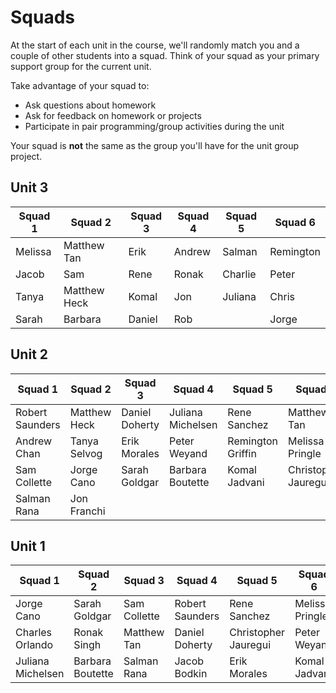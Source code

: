 # Squads

At the start of each unit in the course, we'll randomly match you and a couple of other students into a squad. Think of your squad as your primary support group for the current unit. 

Take advantage of your squad to: 

* Ask questions about homework
* Ask for feedback on homework or projects 
* Participate in pair programming/group activities during the unit 

Your squad is **not** the same as the group you'll have for the unit group project.

<!---
Template:

## Unit n

| Squad 1 | Squad 2 | Squad 3 | Squad 4 | Squad 5 | Squad 6 | Squad 7 | Squad 8 |
| --- | --- | --- | --- | --- | --- | --- | --- |
|  |  |  |  |  |  |  |  |
|  |  |  |  |  |  |  |  |
|  |  |  |  |  |  |  |  |
--->

## Unit 3

| Squad 1 | Squad 2 | Squad 3 | Squad 4 | Squad 5 | Squad 6 
| --- | --- | --- | --- | --- | --- | 
| Melissa | Matthew Tan | Erik | Andrew | Salman | Remington |
| Jacob | Sam | Rene | Ronak | Charlie | Peter |
| Tanya | Matthew Heck | Komal | Jon | Juliana | Chris |
| Sarah | Barbara | Daniel | Rob | | Jorge |

## Unit 2

| Squad 1 | Squad 2 | Squad 3 | Squad 4 | Squad 5 | Squad 6 | Squad 7 |
| --- | --- | --- | --- | --- | --- | --- |
| Robert Saunders  | Matthew Heck | Daniel Doherty | Juliana Michelsen | Rene Sanchez | Matthew Tan | Jacob Bodkin |
| Andrew Chan | Tanya Selvog | Erik Morales | Peter Weyand | Remington Griffin | Melissa Pringle | Charles Orlando |
| Sam Collette | Jorge Cano | Sarah Goldgar | Barbara Boutette | Komal Jadvani | Christopher Jauregui | Ronak Singh |
| Salman Rana | Jon Franchi |  |  |  |  |  |

## Unit 1

| Squad 1 | Squad 2 | Squad 3 | Squad 4 | Squad 5 | Squad 6 | Squad 7 | Squad 8 |
| --- | --- | --- | --- | --- | --- | --- | --- |
| Jorge Cano | Sarah Goldgar | Sam Collette | Robert Saunders | Rene Sanchez | Melissa Pringle | Matthew Heck | Remington Griffin |
| Charles Orlando | Ronak Singh | Matthew Tan | Daniel Doherty | Christopher Jauregui | Peter Weyand | Tanya Selvog | Jon Franchi |
| Juliana Michelsen | Barbara Boutette | Salman Rana | Jacob Bodkin | Erik Morales | Komal Jadvani | Andrew Chan |  |
